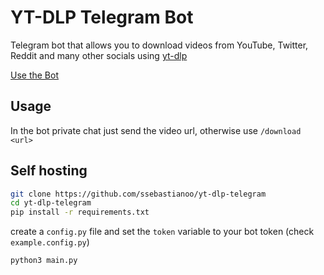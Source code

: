# YT-DLP Telegram Bot
Telegram bot that allows you to download videos from YouTube, Twitter, Reddit and many other socials using [yt-dlp](https://github.com/yt-dlp/yt-dlp) 

[Use the Bot](https://t.me/SatoruBot)

## Usage
In the bot private chat just send the video url, otherwise use `/download <url>`

## Self hosting
```bash
git clone https://github.com/ssebastianoo/yt-dlp-telegram
cd yt-dlp-telegram
pip install -r requirements.txt
```
create a `config.py` file and set the `token` variable to your bot token (check `example.config.py`)
```py
python3 main.py
```
